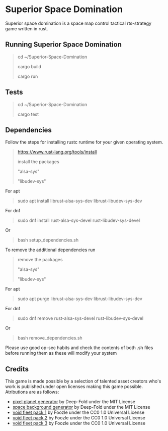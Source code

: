 # Superior Space Domination

Superior space domination is a space map control tactical rts-strategy game written in rust.

## Running Superior Space Domination

> cd ~/Superior-Space-Domination
>
> cargo build
>
> cargo run

## Tests

> cd ~/Superior-Space-Domination
>
> cargo test

## Dependencies

Follow the steps for installing rustc runtime for your given operating system.

> <https://www.rust-lang.org/tools/install>
>
> install the packages
>
> "alsa-sys"
>
> "libudev-sys"

For apt

> sudo apt install librust-alsa-sys-dev librust-libudev-sys-dev

For dnf

> sudo dnf install rust-alsa-sys-devel rust-libudev-sys-devel

Or

> bash setup_dependencies.sh

To remove the additional dependencies run

> remove the packages
>
> "alsa-sys"
>
> "libudev-sys"

For apt

> sudo apt purge librust-alsa-sys-dev librust-libudev-sys-dev

For dnf

> sudo dnf remove rust-alsa-sys-devel rust-libudev-sys-devel

Or

> bash remove_dependencies.sh

Please use good op-sec habits and check the contents of both .sh files before running them as these will modify your system

## Credits

This game is made possible by a selection of talented asset creators who's work is published under open licenses making this game possible. Atributions are as follows:

- [pixel planet generator](<https://deep-fold.itch.io/pixel-planet-generator>) by Deep-Fold under the MIT License
- [space background generator](<https://deep-fold.itch.io/space-background-generator>) by Deep-Fold under the MIT License
- [void fleet pack 1](<https://foozlecc.itch.io/void-fleet-pack-1>) by Foozle under the CC0 1.0 Universal License
- [void fleet pack 2](<https://foozlecc.itch.io/void-fleet-pack-2>) by Foozle under the CC0 1.0 Universal License
- [void fleet pack 3](<https://foozlecc.itch.io/void-fleet-pack-3>) by Foozle under the CC0 1.0 Universal License
